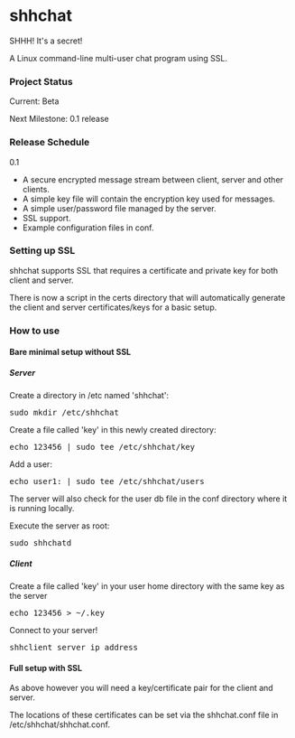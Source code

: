 shhchat
=======
SHHH! It's a secret!

A Linux command-line multi-user chat program using SSL.

<h3>Project Status</h3>
Current: Beta

Next Milestone: 0.1 release

<h3>Release Schedule</h3>

0.1

* A secure encrypted message stream between client, server and other clients.
* A simple key file will contain the encryption key used for messages.
* A simple user/password file managed by the server.
* SSL support.
* Example configuration files in conf.

<h3>Setting up SSL</h3>

shhchat supports SSL that requires a certificate and private key for both client and server.

There is now a script in the certs directory that will automatically generate the client and server certificates/keys for a basic setup.

<h3>How to use</h3>

<h4>Bare minimal setup without SSL</h4>
<h5>Server</h5>
Create a directory in /etc named 'shhchat':

<pre>sudo mkdir /etc/shhchat</pre>

Create a file called 'key' in this newly created directory:

<pre>echo 123456 | sudo tee /etc/shhchat/key</pre>

Add a user:

<pre>echo user1: | sudo tee /etc/shhchat/users</pre>

The server will also check for the user db file in the conf directory where it is running locally.

Execute the server as root:

<pre>sudo shhchatd</pre>

<h5>Client</h5>
Create a file called 'key' in your user home directory with the same key as the server

<pre>echo 123456 > ~/.key</pre>

Connect to your server!

<pre>shhclient server_ip_address</pre>

<h4>Full setup with SSL</h4>
As above however you will need a key/certificate pair for the client and server.

The locations of these certificates can be set via the shhchat.conf file in /etc/shhchat/shhchat.conf.
